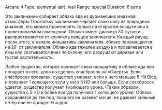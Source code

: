 Arcane 4
Type: elemental (air), wall
Range: special
Duration: 6 turns

Это заклинание собирает облако яда из дурманящих миазмов атмосферы. Поскольку заклинание черпает свою силу из природных миазмов, его можно произносить только на открытом воздухе или в проветриваемом помещении. Облако имеет диаметр 30 футов и распространяется от кончиков пальцев заклинателя. Каждый раунд после этого, в начале инициативы заклинателя, облако перемещается на 20' от заклинателя. Облако яда тяжелее воздуха и проваливается в ямы или скатывается вниз по склону; его разрушают деревья или густая растительность. 

Любое существо, которое начинает свою инициативу в облаке яда или попадает в него, должно сделать спасбросок на «Смерть». Если спасбросок провален, существо умирает, если у него меньше 5 Hit Dice, и получает 1 колющего, если у него 5 HD или больше. Если спасбросок удается, существо получает 1 колющего урона. (Таким образом, существа с 5 HD и более всегда получают 1 колющего урона). Облако сохраняется до тех пор, пока его не развеет магия, не развеет сильный ветер или не пройдет 6 ходов.
